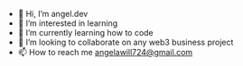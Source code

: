 - 👋 Hi, I’m angel.dev
- 👀 I’m interested in learning
- 🌱 I’m currently learning how to code
- 💞️ I’m looking to collaborate on any web3 business project 
- 📫 How to reach me angelawill724@gmail.com

<!---
angel-up/angel-up is a ✨ special ✨ repository because its `README.md` (this file) appears on your GitHub profile.
You can click the Preview link to take a look at your changes.
--->

